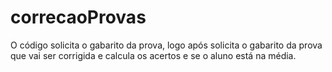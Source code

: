 # correcaoProvas
O código solicita o gabarito da prova, logo após solicita o gabarito da prova que vai ser corrigida e calcula os acertos e se o aluno está na média.
